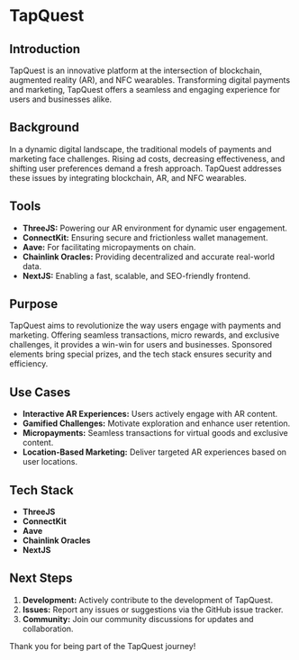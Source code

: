 # TapQuest

## Introduction
TapQuest is an innovative platform at the intersection of blockchain, augmented reality (AR), and NFC wearables. Transforming digital payments and marketing, TapQuest offers a seamless and engaging experience for users and businesses alike.

## Background
In a dynamic digital landscape, the traditional models of payments and marketing face challenges. Rising ad costs, decreasing effectiveness, and shifting user preferences demand a fresh approach. TapQuest addresses these issues by integrating blockchain, AR, and NFC wearables.

## Tools
- **ThreeJS:** Powering our AR environment for dynamic user engagement.
- **ConnectKit:** Ensuring secure and frictionless wallet management.
- **Aave:** For facilitating micropayments on chain.
- **Chainlink Oracles:** Providing decentralized and accurate real-world data.
- **NextJS:** Enabling a fast, scalable, and SEO-friendly frontend.

## Purpose
TapQuest aims to revolutionize the way users engage with payments and marketing. Offering seamless transactions, micro rewards, and exclusive challenges, it provides a win-win for users and businesses. Sponsored elements bring special prizes, and the tech stack ensures security and efficiency.

## Use Cases
- **Interactive AR Experiences:** Users actively engage with AR content.
- **Gamified Challenges:** Motivate exploration and enhance user retention.
- **Micropayments:** Seamless transactions for virtual goods and exclusive content.
- **Location-Based Marketing:** Deliver targeted AR experiences based on user locations.

## Tech Stack
- **ThreeJS**
- **ConnectKit**
- **Aave**
- **Chainlink Oracles**
- **NextJS**

## Next Steps
1. **Development:** Actively contribute to the development of TapQuest.
2. **Issues:** Report any issues or suggestions via the GitHub issue tracker.
3. **Community:** Join our community discussions for updates and collaboration.

Thank you for being part of the TapQuest journey!

